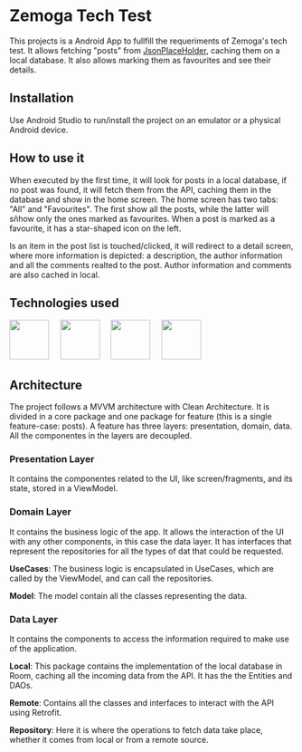 # Zemoga Tech Test

This projects is a Android App to fullfill  the requeriments of Zemoga's tech test. It allows fetching "posts" from [JsonPlaceHolder](https://jsonplaceholder.typicode.com/), caching them on a local database. It also allows marking them as favourites and see their details.

## Installation

Use Android Studio to run/install the project on an emulator or a physical Android device.

## How to use it

When executed by the first time, it will look for posts in a local database, if no post was found, it will fetch them from the API, caching them in the database and show in the home screen. The home screen has two tabs: "All" and "Favourites". The first show all the posts, while the latter will sñhow only the ones marked as favourites. When a post is marked as a favourite, it has a star-shaped icon on the left.

Is an item in the post list is touched/clicked, it will redirect to a detail screen, where more information is depicted: a description, the author information and all the comments realted to the post. Author information and comments are also cached in local.

## Technologies used
<img src="https://4.bp.blogspot.com/-NnAkV5vpYuw/XNMYF4RtLvI/AAAAAAAAI70/kdgLm3cnTO4FB4rUC0v9smscN3zHJPlLgCLcBGAs/s1600/Jetpack_logo%2B%25282%2529.png" width="70" height="70" /> &nbsp; &nbsp; <img src="https://miro.medium.com/max/1400/1*o8Q_O-C6yGZQqW_2cdafoQ.png" width="70" height="70" /> &nbsp; &nbsp; <img src="https://3.bp.blogspot.com/-GOONRBOVwjo/WwWmZjvUb_I/AAAAAAAABqQ/IgFZ-m0CxFwiP5u1QxR5Hwzg3VkCwNK0QCLcBGAs/s1600/room.jpeg" width="70" height="70" /> &nbsp; &nbsp; <img src="https://miro.medium.com/max/1200/1*WMf1XcyKU98dOMlNnn-Agg.png" width="70" height="70" />

## Architecture

The project follows a MVVM architecture with Clean Architecture. It is divided in a core package and one package for feature (this is a single feature-case: posts). A feature has three layers: presentation, domain, data. All the componentes in the layers are decoupled.

### Presentation Layer

It contains the componentes related to the UI, like screen/fragments, and its state, stored in a ViewModel.

### Domain Layer

It contains the business logic of the app. It allows the interaction of the UI with any other components, in this case the data layer. It has interfaces that represent the repositories for all the types of dat that could be requested.

**UseCases**:
The business logic is encapsulated in UseCases, which are called by the ViewModel, and can call the repositories.

**Model**:
The model contain all the classes representing the data.

### Data Layer

It contains the components to access the information required to make use of the application.

**Local**:
This package contains the implementation of the local database in Room, caching all the incoming data from the API. It has the the Entities and DAOs.

**Remote**:
Contains all the classes and interfaces to interact  with the API using Retrofit.

**Repository**:
Here it is where the operations to fetch data take place, whether it comes from local or from a remote source.

